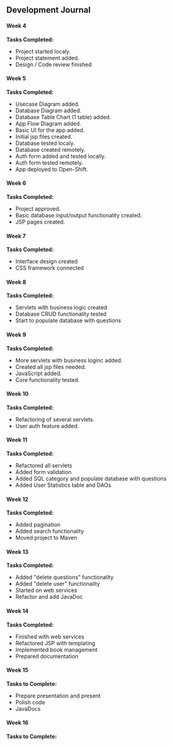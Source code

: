 ## Development Journal

#### Week 4

**Tasks Completed:**
- Project started localy.
- Project statement added.
- Design / Code review finished

#### Week 5

**Tasks Completed:**
- Usecase Diagram added.
- Database Diagram added.
- Database Table Chart (1 table) added.
- App Flow Diagram added.
- Basic UI for the app added.
- Initial jsp files created.
- Database tested localy.
- Database created remotely.
- Auth form added and tested locally.
- Auth form tested remotely.
- App deployed to Open-Shift.

#### Week 6

**Tasks Completed:**
- Project approved.
- Basic database input/output functionality created.
- JSP pages created.

#### Week 7

**Tasks Completed:**
- Interface design created
- CSS framework connected

#### Week 8

**Tasks Completed:**
- Servlets with business logic created
- Database CRUD functionality tested
- Start to populate database with questions

#### Week 9

**Tasks Completed:**
- More servlets with business loginc added.
- Created all jsp files needed.
- JavaScript added.
- Core functionality tested.

#### Week 10

**Tasks Completed:**
- Refactoring of several servlets.
- User auth feature added.

#### Week 11

**Tasks Completed:**
- Refactored all servlets
- Added form validation
- Added SQL category and populate database with questions
- Added User Statistics table and DAOs

#### Week 12

**Tasks Completed:**
- Added pagination
- Added search functionality
- Moved project to Maven

#### Week 13

**Tasks Completed:**
- Added "delete questions" functionality
- Added "delete user" functionality
- Started on web services
- Refactor and add JavaDoc

#### Week 14

**Tasks Completed:**
- Finished with web services
- Refactored JSP with templating
- Implemented book management
- Prepared documentation

#### Week 15

**Tasks to Complete:**
- Prepare presentation and present
- Polish code
- JavaDocs

#### Week 16
**Tasks to Complete:**
